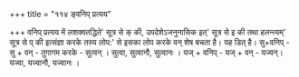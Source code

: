 +++
title = "११४ ङ्वनिप् प्रत्यय"

+++
वनिप् प्रत्यय में लशक्वतद्धिते' सूत्र से क् की, उपदेशेऽजनुनासिक इत्' सूत्र से इ की तथा हलन्त्यम्' सूत्र से प् की इत्संज्ञा करके तस्य लोप:' से इसका लोप करके वन् शेष बचता है। यह डित् है।
सु+वनिप् - सु + वन् - तुगागम करके - सुत्वन् । सुत्वा, सुत्वानौ, सुत्वानः । यज् + वनिप् - यज् + वन् - यज्वन्। यज्वा, यज्वानौ, यज्वानः ।